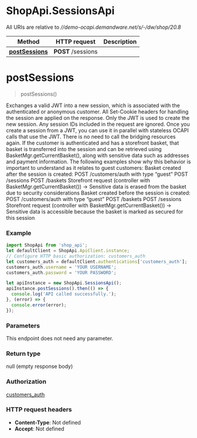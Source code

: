 # ShopApi.SessionsApi

All URIs are relative to *//demo-ocapi.demandware.net/s/-/dw/shop/20.8*

Method | HTTP request | Description
------------- | ------------- | -------------
[**postSessions**](SessionsApi.md#postSessions) | **POST** /sessions | 

<a name="postSessions"></a>
# **postSessions**
> postSessions()



  Exchanges a valid JWT into a new session, which is associated with the authenticated or anonymous customer. All  Set-Cookie headers for handling the session are applied on the response.      Only the JWT is used to create the new session. Any session IDs included in the request are ignored.      Once you create a session from a JWT, you can use it in parallel with stateless OCAPI calls that use the JWT.  There is no need to call the bridging resources again.      If the customer is authenticated and has a storefront basket, that basket is transferred into the session and can  be retrieved using BasketMgr.getCurrentBasket(), along with sensitive data such as addresses and payment  information. The following examples show why this behavior is important to understand as it relates to guest  customers:      Basket created after the session is created:      POST /customers/auth with type “guest”  POST /sessions  POST /baskets  Storefront request (controller with BasketMgr.getCurrentBasket())  -&gt; Sensitive data is erased from the basket due to security considerations        Basket created before the session is created:      POST /customers/auth with type “guest”  POST /baskets  POST /sessions  Storefront request (controller with BasketMgr.getCurrentBasket())  -&gt; Sensitive data is accessible because the basket is marked as secured for this session    

### Example
```javascript
import ShopApi from 'shop_api';
let defaultClient = ShopApi.ApiClient.instance;
// Configure HTTP basic authorization: customers_auth
let customers_auth = defaultClient.authentications['customers_auth'];
customers_auth.username = 'YOUR USERNAME';
customers_auth.password = 'YOUR PASSWORD';

let apiInstance = new ShopApi.SessionsApi();
apiInstance.postSessions().then(() => {
  console.log('API called successfully.');
}, (error) => {
  console.error(error);
});

```

### Parameters
This endpoint does not need any parameter.

### Return type

null (empty response body)

### Authorization

[customers_auth](../README.md#customers_auth)

### HTTP request headers

 - **Content-Type**: Not defined
 - **Accept**: Not defined

